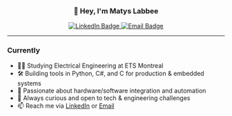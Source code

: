 <h3 align="center">👋 Hey, I'm Matys Labbee</h3>

<p align="center">
  <a href="https://www.linkedin.com/in/matyslabbee/">
    <img src="https://img.shields.io/badge/LinkedIn-blue?style=flat-square&logo=linkedin&logoColor=white" alt="LinkedIn Badge"/>
  </a>
  <a href="mailto:matyslabbee@hotmail.fr">
    <img src="https://img.shields.io/badge/Email-d14836?style=flat-square&logo=gmail&logoColor=white" alt="Email Badge"/>
  </a>
</p>

---

### Currently
- 🧑‍🔧 Studying Electrical Engineering at ETS Montreal
- 🛠️ Building tools in Python, C#, and C for production & embedded systems
- 🧪 Passionate about hardware/software integration and automation
- 🚀 Always curious and open to tech & engineering challenges
- 📫 Reach me via [LinkedIn](https://www.linkedin.com/in/matyslabbee/) or [Email](mailto:matyslabbee@hotmail.fr)
